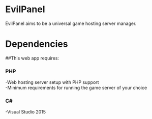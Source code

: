 # EvilPanel
EvilPanel aims to be a universal game hosting server manager.

# Dependencies
##This web app requires:
### PHP
-Web hosting server setup with PHP support <br />
-Minimum requirements for running the game server of your choice

### C# 
-Visual Studio 2015
